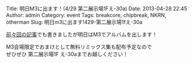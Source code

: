 Title: 明日M3に出ます！(4/29 第二展示場1Fえ-30a)
Date: 2013-04-28 22:45
Author: admin
Category: event
Tags: breakcore, chipbreak, NKRN, otherman
Slug: 明日m3に出ます!429-第二展示場1fえ-30a

[前々回の記事](http://blog.ca54makske.com/blog/2013/04/20/m3%E3%81%AB%E5%87%BA%E3%81%BE%E3%81%99%EF%BC%81429-%E7%AC%AC%E4%BA%8C%E5%B1%95%E7%A4%BA%E5%A0%B41f%E3%81%88-30a/)でも書きましたが明日はM3でアルバムを出します！

M3会場限定でおまけとして無料リミックス集も配布予定なので  
ぜひぜひ 第二展示場1F え-30aまでお越しください！
